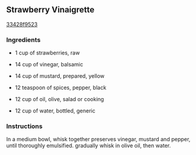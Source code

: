 ## Strawberry Vinaigrette

[33428f9523](http://www.food.com/recipe/strawberry-vinaigrette-307694)

### Ingredients

 - 1 cup of strawberries, raw

 - 14 cup of vinegar, balsamic

 - 14 cup of mustard, prepared, yellow

 - 12 teaspoon of spices, pepper, black

 - 12 cup of oil, olive, salad or cooking

 - 12 cup of water, bottled, generic

### Instructions

In a medium bowl, whisk together preserves vinegar, mustard and pepper, until thoroughly emulsified. gradually whisk in olive oil, then water.